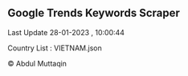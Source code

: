 

## Google Trends Keywords Scraper 
 
Last Update 28-01-2023 , 10:00:44

Country List :
VIETNAM.json



© Abdul Muttaqin 
